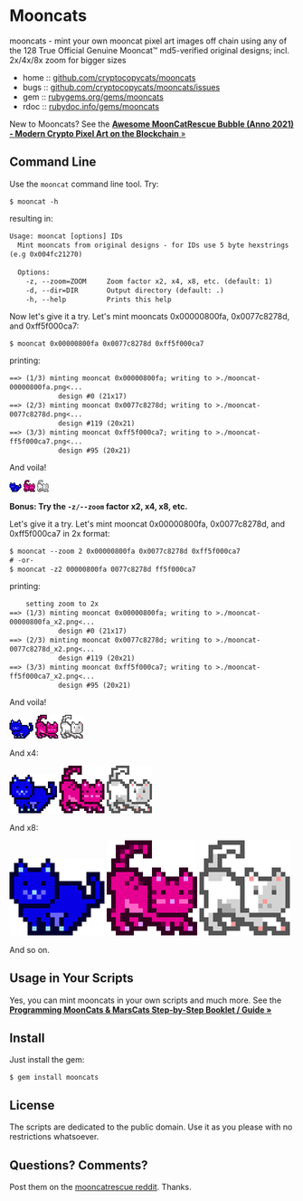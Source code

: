 # Mooncats

mooncats  - mint your own mooncat pixel art images off chain using any of the 128 True Official Genuine Mooncat™ md5-verified original designs; incl. 2x/4x/8x zoom for bigger sizes

* home  :: [github.com/cryptocopycats/mooncats](https://github.com/cryptocopycats/mooncats)
* bugs  :: [github.com/cryptocopycats/mooncats/issues](https://github.com/cryptocopycats/mooncats/issues)
* gem   :: [rubygems.org/gems/mooncats](https://rubygems.org/gems/mooncats)
* rdoc  :: [rubydoc.info/gems/mooncats](http://rubydoc.info/gems/mooncats)


New to Mooncats?
See the [**Awesome MoonCatRescue Bubble (Anno 2021) - Modern Crypto Pixel Art on the Blockchain** »](https://github.com/cryptocopycats/awesome-mooncatrescue-bubble)



## Command Line

Use the `mooncat` command line tool. Try:

```
$ mooncat -h
```

resulting in:

```
Usage: mooncat [options] IDs
  Mint mooncats from original designs - for IDs use 5 byte hexstrings (e.g 0x004fc21270)

  Options:
    -z, --zoom=ZOOM     Zoom factor x2, x4, x8, etc. (default: 1)
    -d, --dir=DIR       Output directory (default: .)
    -h, --help          Prints this help
```


Now let's give it a try.  Let's mint mooncats 0x00000800fa,
0x0077c8278d, and 0xff5f000ca7:


```
$ mooncat 0x00000800fa 0x0077c8278d 0xff5f000ca7
```

printing:

```
==> (1/3) minting mooncat 0x00000800fa; writing to >./mooncat-00000800fa.png<...
            design #0 (21x17)
==> (2/3) minting mooncat 0x0077c8278d; writing to >./mooncat-0077c8278d.png<...
            design #119 (20x21)
==> (3/3) minting mooncat 0xff5f000ca7; writing to >./mooncat-ff5f000ca7.png<...
            design #95 (20x21)
```

And voila!

![](https://github.com/cryptocopycats/mooncats/raw/master/i/mooncat-00000800fa.png)
![](https://github.com/cryptocopycats/mooncats/raw/master/i/mooncat-0077c8278d.png)
![](https://github.com/cryptocopycats/mooncats/raw/master/i/mooncat-ff5f000ca7.png)



**Bonus:  Try the `-z/--zoom` factor x2, x4, x8, etc.**

Let's give it a try.  Let's mint mooncat 0x00000800fa,
0x0077c8278d, and 0xff5f000ca7 in 2x format:

```
$ mooncat --zoom 2 0x00000800fa 0x0077c8278d 0xff5f000ca7
# -or-
$ mooncat -z2 00000800fa 0077c8278d ff5f000ca7
```

printing:

```
    setting zoom to 2x
==> (1/3) minting mooncat 0x00000800fa; writing to >./mooncat-00000800fa_x2.png<...
            design #0 (21x17)
==> (2/3) minting mooncat 0x0077c8278d; writing to >./mooncat-0077c8278d_x2.png<...
            design #119 (20x21)
==> (3/3) minting mooncat 0xff5f000ca7; writing to >./mooncat-ff5f000ca7_x2.png<...
            design #95 (20x21)
```

And voila!

![](https://github.com/cryptocopycats/mooncats/raw/master/i/mooncat-00000800fa_x2.png)
![](https://github.com/cryptocopycats/mooncats/raw/master/i/mooncat-0077c8278d_x2.png)
![](https://github.com/cryptocopycats/mooncats/raw/master/i/mooncat-ff5f000ca7_x2.png)


And x4:

![](https://github.com/cryptocopycats/mooncats/raw/master/i/mooncat-00000800fa_x4.png)
![](https://github.com/cryptocopycats/mooncats/raw/master/i/mooncat-0077c8278d_x4.png)
![](https://github.com/cryptocopycats/mooncats/raw/master/i/mooncat-ff5f000ca7_x4.png)


And x8:

![](https://github.com/cryptocopycats/mooncats/raw/master/i/mooncat-00000800fa_x8.png)
![](https://github.com/cryptocopycats/mooncats/raw/master/i/mooncat-0077c8278d_x8.png)
![](https://github.com/cryptocopycats/mooncats/raw/master/i/mooncat-ff5f000ca7_x8.png)



And so on.


## Usage in Your Scripts


Yes, you can mint mooncats in your own scripts
and much more.
See the
[**Programming MoonCats & MarsCats Step-by-Step Booklet / Guide »**](https://github.com/cryptocopycats/programming-mooncats)



## Install

Just install the gem:

    $ gem install mooncats


## License

The scripts are dedicated to the public domain.
Use it as you please with no restrictions whatsoever.


## Questions? Comments?

Post them on the [mooncatrescue reddit](https://www.reddit.com/r/mooncatrescue). Thanks.
